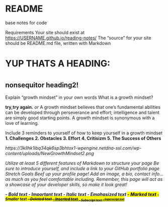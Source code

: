 # README
base notes for code

<!DOCTYPE html>
<html>
<body>







Requirements
Your site should exist at https://USERNAME.github.io/reading-notes/
The “source” for your site should be README.md file, written with Markdown
<h1> YUP THATS A HEADING:<h1/>
<h2>nonsequitor heading2!</h2>
<p>Explain “growth mindset” in your own words
What is a growth mindset?</p>


 
<p> <strong>try,try again.</strong> <i>or</i>
A growth mindset believes that one’s fundamental abilities can be developed through perseverance and effort; intelligence and talent are simply good starting points. A growth mindset is synonymous with a love of learning.
</p>
<P>
Include <UL:>3 reminders to yourself of how to keep yourself in a growth mindset
<b>1. Challenges</b>
<b>2. Obstacles</b>
<b>3. Effort</b>
<b>4. Critisizm</b>
<b>5. The Success of Others</b>

<p/>
<i><hyperlink:img src </i>
https://3kllhk1ibq34qk6sp3bhtox1-wpengine.netdna-ssl.com/wp-content/uploads/NewGrowthMindset2.png

</body>
</html>


Utilize at least 5 different features of Markdown to structure your page
Be sure to introduce yourself, and include a link to your GitHub portfolio page
Stretch Goals
Beef up your profile page! Add an image, a bio, contact info… as much as you feel comfortable including. Remember, this page will act as a showcase of your developer skills, so make it look great!

<b> - Bold text
<strong> - Important text
<i> - Italic text
<em> - Emphasized text
<mark> - Marked text
<small> - Smaller text
<del> - Deleted text
<ins> - Inserted text
<sub> - Subscript text
<sup> - Superscript text
